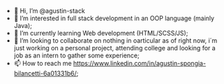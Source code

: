 - 👋 Hi, I’m @agustin-stack
- 👀 I’m interested in full stack development in an OOP language (mainly Java);
- 🌱 I’m currently learning Web development (HTML/SCSS/JS);
- 💞️ I’m looking to collaborate on nothing in oarticular as of right now, i´m just working on a personal project, attending college and looking for a job as an intern to gather some experience;
- 📫 How to reach me https://www.linkedin.com/in/agustin-spongia-bilancetti-6a01331b6/;

<!---
agustin-stack/agustin-stack is a ✨ special ✨ repository because its `README.md` (this file) appears on your GitHub profile.
You can click the Preview link to take a look at your changes.
--->
